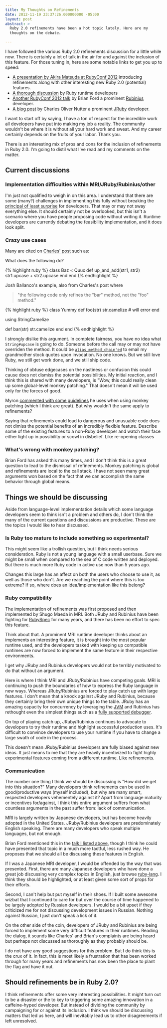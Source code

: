 ```yaml
---
title: My Thoughts on Refinements
date: 2012-11-19 23:37:26.000000000 -05:00
layout: post
abstract: >
  Ruby 2.0 refinements have been a hot topic lately. Here are my
  thoughts on the debate.

---
```


I have followed the various Ruby 2.0 refinements discussion for a little
while now. There is certainly a lot of talk in the air for and against
the inclusion of this feature. For those tuning in, here are some
notable links to get you up to speed:

* [A presentation by Akira Matsuda at RubyConf
2012](https://speakerdeck.com/a_matsuda/ruby-2-dot-0-on-rails)
introducing refinements along with other interesting new Ruby 2.0
(potential) features.
* [A thorough
discussion](http://bugs.ruby-lang.org/issues/4085) by Ruby runtime
developers
* [Another RubyConf 2012
talk](http://www.confreaks.com/videos/1278-rubyconf2012-toward-a-design-for-ruby)
by Brian Ford a prominent [Rubinius](http://rubini.us/) developer.
* [A
blog post](http://blog.headius.com/2012/11/refining-ruby.html) by
Charles Oliver Nutter a prominent [JRuby](http://jruby.org/) developer.

I want to start off by saying, I have a ton of respect for the
incredible work all developers have put into making my job a reality.
The community wouldn't be where it is without all your hard work and
sweat. And my career certainly depends on the fruits of your labor.
Thank you.

There is an interesting mix of pros and cons for the inclusion of
refinements in Ruby 2.0. I'm going to distil what I've read and my
comments on the matter.

## Current discussions ##

### Implementation difficulties within MRI/JRuby/Rubinius/other ###

I'm just not qualified to weigh in on this area. I understand that there
are some (many?) challenges in implementing this fully without breaking
the [principal of least
surprise](http://en.wikipedia.org/wiki/Principle_of_least_astonishment)
for developers. That may or may not sway everything else. It should
certainly not be overlooked, but this isn't a scenario where you have
people proposing code without writing it. Runtime developers are
currently debating the feasibility implementation, and it does look
split.

### Crazy use cases ###

Many are cited on [Charles'
post](http://blog.headius.com/2012/11/refining-ruby.html) such as:

What does the following do?

{% highlight ruby %}
class Baz < Quux
  def up_and_add(str1, str2)
    str1.upcase + str2.upcase
  end
end
{% endhighlight %}

Josh Ballanco's example, also from Charles's post where


> "the following code only refines the "bar" method, not the "foo"
method."

{% highlight ruby %}
class Yummy
  def foo(str)
    str.camelize # will error
  end

  using StringCamelize

  def bar(str)
    str.camelize
  end
end
{% endhighlight %}

I strongly dislike this argument. In complete fairness, you have no idea
what `String#upcase` is going to do. Someone before the call may or may
not have overriden the method. It could be
[`alias_method_chain'ed`](http://apidock.com/rails/ActiveSupport/CoreExtensions/Module/alias_method_chain)
to email my grandmother stock quotes upon invocation. No one knows. But
we still love Ruby, we still get work done, and we still ship code.

Thinking of obtuse edgecases on the nastiness or confusion this could
cause does not dismiss the potential possibilities. My initial reaction,
and I think this is shared with many developers, is "Wow, this could
really clean up some global-level monkey patching." That doesn't mean it
will be used only for the forces of good.

Myron [commented with some
guidelines](http://blog.headius.com/2012/11/refining-ruby.html?showComment=1353368146551#c3690449280229458677)
he uses when using monkey patching (which I think are great). But why
wouldn't the same apply to refinements?

Saying that refinements could lead to dangerous and unusuable code does
not dimiss the potential benefits of an incredibly flexible feature.
Describe some of the existing features to a non-Ruby developer and watch
their face either light up in possibility or scowl in disbelief. Like
re-opening classes

### What's wrong with monkey patching? ###

Brian Ford has asked this many times, and I don't think this is a great
question to lead to the dismissal of refinements. Monkey patching is
global and refinements are local to the call stack. I have not seen many
great arguments won based on the fact that we can accomplish the same
behavior through global means.

## Things we should be discussing ##

Aside from language-level implementation details which some language
developers seem to think isn't a problem and others do, I don't think
the many of the current questions and discussions are productive. These
are the topics I would like to hear discussed.

### Is Ruby too mature to include something so experimental? ###

This might seem like a trollish question, but I think needs serious
consideration. Ruby is not a young language with a small userbase. Sure
we might be small when compared to the sea of C code written and
deployed. But there is much more Ruby code in active use now than 5
years ago.

Changes this large has an affect on both the users who choose to use it,
as well as those who don't. Are we reaching the point where this is too
extreme? If so, where does an idea/implementation like this belong?

### Ruby compatibility ###

The implementation of refinements was first proposed and then
implemented by Shugo Maeda in MRI. Both JRuby and Rubinius have been
fighting for [RubySpec](http://rubyspec.org/) for many years, and there
has been no effort to spec this feature.

Think about that. A prominent MRI runtime developer thinks about an implements an
interesting feature, it is brought into the most popular runtime used,
and the developers tasked with keeping up compatible runtimes are now
forced to implement the same feature in their respective environments.

I get why JRuby and Rubinius developers would not be terribly motivated
to do that without an argument.

Here is where I think MRI and JRuby/Rubinius have competing goals. MRI
is continuing to push the boundaries of how to express the Ruby language
in new ways. Whereas JRuby/Rubinius are forced to play catch up with
large features. I don't mean that a knock against JRuby and Rubinius,
because they certainly bring their own unique things to the table. JRuby
has an amazing capacity for concurrency by leveraging the
[JVM](http://en.wikipedia.org/wiki/Java_virtual_machine) and Rubinius
has rethought even the simplest things such as a [fully supported
debugger](http://rubini.us/doc/en/tools/debugger/).

On top of playing catch up, JRuby/Rubinius continues to advocate to
developers to try their runtime and highlight successful production
uses. It's difficult to convince developers to use your runtime if you
have to change a large swath of code in the process.

This doesn't mean JRuby/Rubinius developers are fully biased against new
ideas.  It just means to me that they are heavily incentivized to fight
highly experimental features coming from a different runtime. Like
refinements.

### Communication ###

The number one thing I think we should be discussing is "How did we get
into this situation?" Many developers think refinements can be used in
good/productive ways (myself included), but why are many smart, respected developers
vehementely against it? Apart from language maturity or incentives
for/against, I think this entire argument suffers from what countless
arguments in the past suffer from: lack of communication.

MRI is largely written by Japanese developers, but has become heavily
adopted in the United States. JRuby/Rubinius developers are
predominately English speaking. There are many developers who speak
multiple languages, but not enough.

Brian Ford mentioned this in the [talk I listed
above](http://www.confreaks.com/videos/1278-rubyconf2012-toward-a-design-for-ruby),
though I think he could have presented that topic in a much more
tactful, less rushed way. He proposes that we should all be discussing
these features in English.

If I was a Japanese MRI developer, I would be offended by the way that was
presented. First, there are many Japanese developers who have done a
great job discussing very complex topics in English, just browse
[ruby-lang](http://bugs.ruby-lang.org/issues). I think they should
be highlighted, or at least given some sort of props for their efforts.

Second, I can't help but put myself in their shoes. If I built some
awesome wizbat that I continued to care for but over the course of time
happened to be largely adopted by Russian developers. I would be a bit
upset if they criticized me for not discussing development issues in
Russian. Nothing against Russian, I just don't speak a lick of it.

On the other side of the coin, developers of JRuby and Rubinius are
being forced to implement some very difficult features in their
runtimes. Reading the dialog, it sounds like Charles' and Brian's
complaints are being heard but perhaps not discussed as thoroughly as
they probably should be.

I do not have any good suggestions for this problem. But I do think this
is the crux of it. In fact, this is most likely a frustration that has
been worked through for many years and refinements has now been the
place to plant the flag and have it out.

## Should refinements be in Ruby 2.0? ##

I think refinements offer some very interesting possibilities. It might
turn out to be a disaster or the to key to triggering some amazing
innovation in a caffeine-hyped developer. But instead of dividing the
community by campaigning for or against its inclusion. I think we should
be discussing matters that led us here, and will inevitably lead us to
other disagreements if left unresolved.
